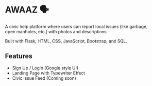 # AWAAZ 🗣️

A civic help platform where users can report local issues (like garbage, open manholes, etc.) with photos and descriptions.

Built with Flask, HTML, CSS, JavaScript, Bootstrap, and SQL.

## Features
- Sign Up / Login (Google style UI)
- Landing Page with Typewriter Effect
- Civic Issue Feed (Coming soon)
